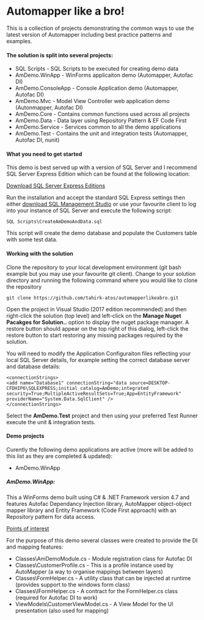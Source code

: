 # Automapper like a bro!

This is a collection of projects demonstrating the common ways to use the latest version of Automapper including best practice patterns and examples.

#### The solution is split into several projects:
* SQL Scripts - SQL Scripts to be executed for creating demo data
* AmDemo.WinApp - WinForms applicaiton demo (Automapper, Autofac DI)
* AmDemo.ConsoleApp - Console Application demo (Automapper, Autofac DI)
* AmDemo.Mvc  - Model View Controller web application demo (Autonmapper, Autofac DI)
* AmDemo.Core - Contains common functions used across all projects
* AmDemo.Data - Data layer using Repository Pattern & EF Code First
* AmDemo.Service - Services common to all the demo applications
* AmDemo.Test - Contains the unit and integration tests (Automapper, Autofac DI, nunit)

#### What you need to get started

This demo is best served up with a version of SQL Server and I recommend SQL Server Express Edition which can be found at the following location:

[Download SQL Server Express Editions](https://www.microsoft.com/en-gb/sql-server/sql-server-editions-express)

Run the installation and accept the standard SQL Express settings then either [download SQL Management Studio](https://docs.microsoft.com/en-us/sql/ssms/download-sql-server-management-studio-ssms) 
or use your favourite client to log into your instance of SQL Server and execute the following script:

`SQL Scripts\CreateAmDemoAndData.sql`

This script will create the demo database and populate the Customers table with some test data.

#### Working with the solution

Clone the repository to your local development environment (git bash example but you may use your favourite git client). 
Change to your solution directory and running the following command where you would like to clone the repository

`git clone https://github.com/tahirk-atos/automapperlikeabro.git`

Open the project in Visual Studio (2017 edition recommended) and then right-click the solution (top level) and left-click on the **Manage Nuget Pacakges for Solution..** option to display the
nuget package manager.  A restore button should appear on the top right of this dialog, left-click the restore button to start restoring any missing packages required by the solution.

You will need to modify the Application Configuraiton files reflecting your local SQL Server details, for example setting the correct database server and database details:
```
<connectionStrings>
<add name="Database1" connectionString="data source=DESKTOP-CFDHIP6\SQLEXPRESS;initial catalog=AmDemo;integrated security=True;MultipleActiveResultSets=True;App=EntityFramework" providerName="System.Data.SqlClient" />
</connectionStrings>
```
Select the **AmDemo.Test** project and then using your preferred Test Runner execute the unit & integration tests.

#### Demo projects

Curently the following demo applications are active (more will be added to this list as they are completed & updated):

* AmDemo.WinApp

##### AmDemo.WinApp:

This a WinForms demo built using C# & .NET Framework version 4.7 and features Autofac Dependancy Injection library, AutoMapper object-object mapper library and Entity Framework (Code First approach) with an Repository pattern for data access.

<ins>Points of interest</ins>

For the purpose of this demo several classes were created to provide the DI and mapping features:

* Classes\AmDemoModule.cs - Module registration class for Autofac DI
* Classes\CustomerProfile.cs - This is a profile instance used by AutoMapper (a way to organise mappings between layers)
* Classes\FormHelper.cs - A utility class that can be injected at runtime (provides support to the windows form class)
* Classes\IFormHelper.cs - A contract for the FormHelper.cs class (required for Autofac DI to work)
* ViewModels\CustomerViewModel.cs - A View Model for the UI presentation (also used for mapping)



